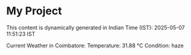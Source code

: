 # My Project

This content is dynamically generated in Indian Time (IST): 2025-05-07 11:51:23 IST


Current Weather in Coimbatore:
Temperature: 31.88 °C
Condition: haze
